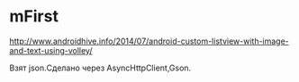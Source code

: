 # mFirst
http://www.androidhive.info/2014/07/android-custom-listview-with-image-and-text-using-volley/

Взят json.Сделано через AsyncHttpClient,Gson.
